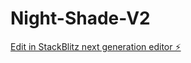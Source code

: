 # Night-Shade-V2

[Edit in StackBlitz next generation editor ⚡️](https://stackblitz.com/~/github.com/jps1990/Night-Shade-V2)